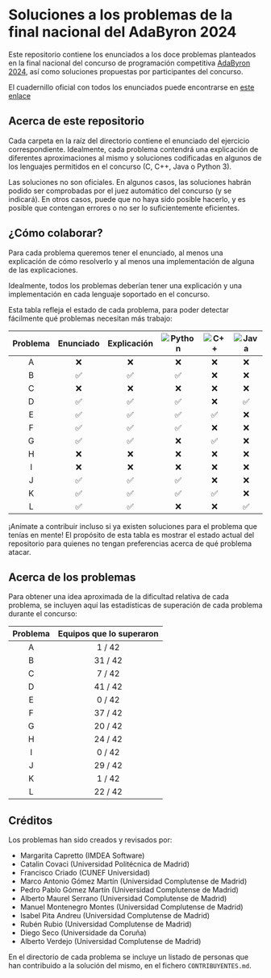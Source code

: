 # Soluciones a los problemas de la final nacional del AdaByron 2024

Este repositorio contiene los enunciados a los doce problemas planteados en la
final nacional del concurso de programación competitiva [AdaByron
2024](https://ada-byron.es/2024/nac/index.php), así como soluciones propuestas
por participantes del concurso.

El cuadernillo oficial con todos los enunciados puede encontrarse en [este
enlace](https://ada-byron.es/documents/ProblemsSets/2024/AdaByron-2024-Nacional.pdf)

## Acerca de este repositorio
Cada carpeta en la raíz del directorio contiene el enunciado del ejercicio
correspondiente. Idealmente, cada problema contendrá una explicación de
diferentes aproximaciones al mismo y soluciones codificadas en algunos de los
lenguajes permitidos en el concurso (C, C++, Java o Python 3).

Las soluciones no son oficiales. En algunos casos, las soluciones habrán podido
ser comprobadas por el juez automático del concurso (y se indicará). En otros
casos, puede que no haya sido posible hacerlo, y es posible que contengan
errores o no ser lo suficientemente eficientes.

## ¿Cómo colaborar?
Para cada problema queremos tener el enunciado, al menos una explicación de
cómo resolverlo y al menos una implementación de alguna de las explicaciones.

Idealmente, todos los problemas deberían tener una explicación y una
implementación en cada lenguaje soportado en el concurso.

Esta tabla refleja el estado de cada problema, para poder detectar fácilmente
qué problemas necesitan más trabajo:

| Problema | Enunciado          | Explicación        | ![Python](https://img.shields.io/badge/python-3670A0?style=for-the-badge&logo=python&logoColor=ffdd54) | ![C++](https://img.shields.io/badge/c++-%2300599C.svg?style=for-the-badge&logo=c%2B%2B&logoColor=white) | ![Java](https://img.shields.io/badge/java-%23ED8B00.svg?style=for-the-badge&logo=openjdk&logoColor=white) |
| :------: | :----------------: | :---------:        | :--------------:   | :--------------:   | :--------------:   |
| A        | :x:                | :x:                | :x:                | :x:                | :x:                |
| B        | :white_check_mark: | :white_check_mark: | :white_check_mark: | :x:                | :x:                |
| C        | :x:                | :x:                | :x:                | :x:                | :x:                |
| D        | :white_check_mark: | :white_check_mark: | :white_check_mark: | :x:                | :white_check_mark: |
| E        | :white_check_mark: | :white_check_mark: | :white_check_mark: | :white_check_mark: | :x:                |
| F        | :white_check_mark: | :white_check_mark: | :white_check_mark: | :x:                | :x:                |
| G        | :white_check_mark: | :white_check_mark: | :x:                | :white_check_mark: | :x:                |
| H        | :x:                | :x:                | :x:                | :x:                | :x:                |
| I        | :x:                | :x:                | :x:                | :x:                | :x:                |
| J        | :white_check_mark: | :white_check_mark: | :white_check_mark: | :x:                | :x:                |
| K        | :white_check_mark: | :white_check_mark: | :white_check_mark: | :white_check_mark: | :x:                |
| L        | :white_check_mark: | :white_check_mark: | :x:                | :x:                | :white_check_mark: |

¡Anímate a contribuir incluso si ya existen soluciones para el problema que
tenías en mente! El propósito de esta tabla es mostrar el estado actual del
repositorio para quienes no tengan preferencias acerca de qué problema atacar.

## Acerca de los problemas
Para obtener una idea aproximada de la dificultad relativa de cada problema, se
incluyen aquí las estadísticas de superación de cada problema durante el
concurso:

| Problema | Equipos que lo superaron |
| :------: | :-----------------------:|
| A        |  1 / 42                  |
| B        | 31 / 42                  |
| C        |  7 / 42                  |
| D        | 41 / 42                  |
| E        |  0 / 42                  |
| F        | 37 / 42                  |
| G        | 20 / 42                  |
| H        | 24 / 42                  |
| I        |  0 / 42                  |
| J        | 29 / 42                  |
| K        |  1 / 42                  |
| L        | 22 / 42                  |

## Créditos

Los problemas han sido creados y revisados por:
* Margarita Capretto (IMDEA Software)
* Catalin Covaci (Universidad Politécnica de Madrid)
* Francisco Criado (CUNEF Universidad)
* Marco Antonio Gómez Martín (Universidad Complutense de Madrid)
* Pedro Pablo Gómez Martín (Universidad Complutense de Madrid)
* Alberto Maurel Serrano (Universidad Complutense de Madrid)
* Manuel Montenegro Montes (Universidad Complutense de Madrid)
* Isabel Pita Andreu (Universidad Complutense de Madrid)
* Rubén Rubio (Universidad Complutense de Madrid)
* Diego Seco (Universidade da Coruña)
* Alberto Verdejo (Universidad Complutense de Madrid)

En el directorio de cada problema se incluye un listado de personas que han
contribuido a la solución del mismo, en el fichero `CONTRIBUYENTES.md`.
